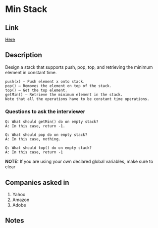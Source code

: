 # Min Stack

## Link

[Here](https://www.interviewbit.com/problems/min-stack/)

## Description

Design a stack that supports push, pop, top, and retrieving the minimum element in constant time.

```text
push(x) – Push element x onto stack.
pop() – Removes the element on top of the stack.
top() – Get the top element.
getMin() – Retrieve the minimum element in the stack.
Note that all the operations have to be constant time operations.
```

### Questions to ask the interviewer

```text
Q: What should getMin() do on empty stack?
A: In this case, return -1.

Q: What should pop do on empty stack?
A: In this case, nothing.

Q: What should top() do on empty stack?
A: In this case, return -1
```

**NOTE:** If you are using your own declared global variables, make sure to clear

## Companies asked in

1. Yahoo
1. Amazon
1. Adobe

## Notes